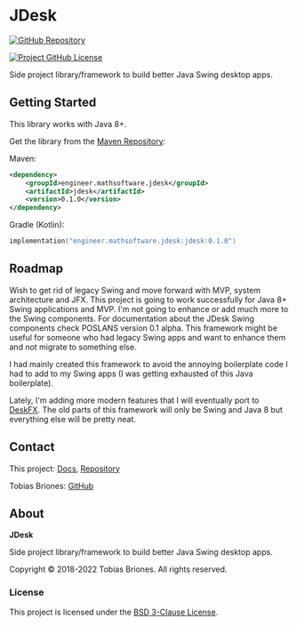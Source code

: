 # JDesk

[![GitHub Repository](https://img.shields.io/static/v1?label=GITHUB&message=REPOSITORY&labelColor=555&color=0277bd&style=for-the-badge&logo=GITHUB)](https://github.com/tobiasbriones/jdesk)

[![Project GitHub License](https://img.shields.io/github/license/tobiasbriones/jdesk?style=flat-square)](https://github.com/tobiasbriones/jdesk/blob/main/LICENSE)

Side project library/framework to build better Java Swing desktop apps.

## Getting Started

This library works with Java 8+.

Get the library from
the [Maven Repository](https://search.maven.org/artifact/engineer.mathsoftware.jdesk/jdesk/0.1.0/jar):

Maven:

```xml
<dependency>
    <groupId>engineer.mathsoftware.jdesk</groupId>
    <artifactId>jdesk</artifactId>
    <version>0.1.0</version>
</dependency>
```

Gradle (Kotlin):

```kotlin
implementation("engineer.mathsoftware.jdesk:jdesk:0.1.0")
```

## Roadmap

Wish to get rid of legacy Swing and move forward with MVP, system architecture
and JFX. This project is going to work successfully for Java 8+ Swing
applications and MVP. I'm not going to enhance or add much more to the Swing
components. For documentation about the JDesk Swing components check POSLANS
version 0.1 alpha. This framework might be useful for someone who had legacy
Swing apps and want to enhance them and not migrate to something else.

I had mainly created this framework to avoid the annoying boilerplate code I had
to add to my Swing apps (I was getting exhausted of this Java boilerplate).

Lately, I'm adding more modern features that I will eventually port
to [DeskFX](https://github.com/tobiasbriones/deskfx). The old parts of this
framework will only be Swing and Java 8 but everything else will be pretty neat.

## Contact

This project: [Docs](https://tobiasbriones.github.io/jdesk),
[Repository](https://github.com/tobiasbriones/jdesk)

Tobias Briones: [GitHub](https://github.com/tobiasbriones)

## About

**JDesk**

Side project library/framework to build better Java Swing desktop apps.

Copyright © 2018-2022 Tobias Briones. All rights reserved.

### License

This project is licensed under the [BSD 3-Clause License](LICENSE).
